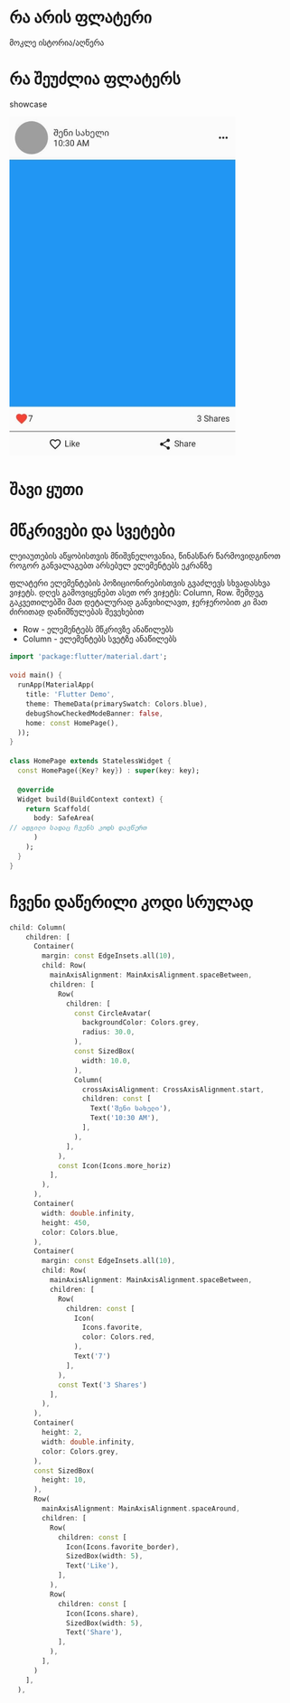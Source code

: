 <h1>რა არის ფლატერი</h1>
<p>მოკლე ისტორია/აღწერა</p>

<h1>რა შეუძლია ფლატერს</h1>
<p>showcase</p>
<img width="400" src="assets/facebook_post.jpg" />
<h1>შავი ყუთი</h1>



<h1>მწკრივები და სვეტები</h1>
<p>ლეიაუთების აწყობისთვის მნიშვნელოვანია, წინასწარ წარმოვიდგინოთ როგორ განვალაგებთ არსებულ ელემენტებს ეკრანზე</p>

<p>ფლატერი ელემენტების პოზიციონირებისთვის გვაძლევს სხვადასხვა ვიჯეტს. დღეს გამოვიყენებთ ასეთ ორ ვიჯეტს: Column, Row. შემდეგ გაკვეთილებში მათ დეტალურად განვიხილავთ, ჯერჯერობით კი მათ ძირითად დანიშნულებას შევეხებით</p>


<ul>
  <li>Row - ელემენტებს მწკრივზე ანაწილებს</li>
  <li>Column - ელემენტებს სვეტზე ანაწილებს</li>
</ul>



```dart
import 'package:flutter/material.dart';

void main() {
  runApp(MaterialApp(
    title: 'Flutter Demo',
    theme: ThemeData(primarySwatch: Colors.blue),
    debugShowCheckedModeBanner: false,
    home: const HomePage(),
  ));
}

class HomePage extends StatelessWidget {
  const HomePage({Key? key}) : super(key: key);

  @override
  Widget build(BuildContext context) {
    return Scaffold(
      body: SafeArea(
// ადგილი სადაც ჩვენს კოდს დავწერთ
      )
    );
  }
}

```


<h1>ჩვენი დაწერილი კოდი სრულად</h1>

```dart
child: Column(
    children: [
      Container(
        margin: const EdgeInsets.all(10),
        child: Row(
          mainAxisAlignment: MainAxisAlignment.spaceBetween,
          children: [
            Row(
              children: [
                const CircleAvatar(
                  backgroundColor: Colors.grey,
                  radius: 30.0,
                ),
                const SizedBox(
                  width: 10.0,
                ),
                Column(
                  crossAxisAlignment: CrossAxisAlignment.start,
                  children: const [
                    Text('შენი სახელი'),
                    Text('10:30 AM'),
                  ],
                ),
              ],
            ),
            const Icon(Icons.more_horiz)
          ],
        ),
      ),
      Container(
        width: double.infinity,
        height: 450,
        color: Colors.blue,
      ),
      Container(
        margin: const EdgeInsets.all(10),
        child: Row(
          mainAxisAlignment: MainAxisAlignment.spaceBetween,
          children: [
            Row(
              children: const [
                Icon(
                  Icons.favorite,
                  color: Colors.red,
                ),
                Text('7')
              ],
            ),
            const Text('3 Shares')
          ],
        ),
      ),
      Container(
        height: 2,
        width: double.infinity,
        color: Colors.grey,
      ),
      const SizedBox(
        height: 10,
      ),
      Row(
        mainAxisAlignment: MainAxisAlignment.spaceAround,
        children: [
          Row(
            children: const [
              Icon(Icons.favorite_border),
              SizedBox(width: 5),
              Text('Like'),
            ],
          ),
          Row(
            children: const [
              Icon(Icons.share),
              SizedBox(width: 5),
              Text('Share'),
            ],
          ),
        ],
      )
    ],
  ),


```